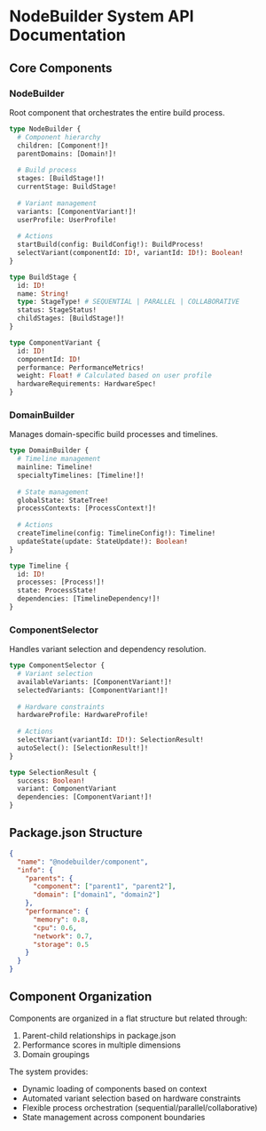 # NodeBuilder System API Documentation

## Core Components

### NodeBuilder

Root component that orchestrates the entire build process.

```graphql
type NodeBuilder {
  # Component hierarchy
  children: [Component!]!
  parentDomains: [Domain!]!
  
  # Build process
  stages: [BuildStage!]!
  currentStage: BuildStage!
  
  # Variant management
  variants: [ComponentVariant!]!
  userProfile: UserProfile!
  
  # Actions
  startBuild(config: BuildConfig!): BuildProcess!
  selectVariant(componentId: ID!, variantId: ID!): Boolean!
}

type BuildStage {
  id: ID!
  name: String!
  type: StageType! # SEQUENTIAL | PARALLEL | COLLABORATIVE
  status: StageStatus!
  childStages: [BuildStage!]!
}

type ComponentVariant {
  id: ID!
  componentId: ID!
  performance: PerformanceMetrics!
  weight: Float! # Calculated based on user profile
  hardwareRequirements: HardwareSpec!
}
```

### DomainBuilder

Manages domain-specific build processes and timelines.

```graphql
type DomainBuilder {
  # Timeline management
  mainline: Timeline!
  specialtyTimelines: [Timeline!]!
  
  # State management
  globalState: StateTree!
  processContexts: [ProcessContext!]!
  
  # Actions
  createTimeline(config: TimelineConfig!): Timeline!
  updateState(update: StateUpdate!): Boolean!
}

type Timeline {
  id: ID!
  processes: [Process!]!
  state: ProcessState!
  dependencies: [TimelineDependency!]!
}
```

### ComponentSelector

Handles variant selection and dependency resolution.

```graphql
type ComponentSelector {
  # Variant selection
  availableVariants: [ComponentVariant!]!
  selectedVariants: [ComponentVariant!]!
  
  # Hardware constraints
  hardwareProfile: HardwareProfile!
  
  # Actions
  selectVariant(variantId: ID!): SelectionResult!
  autoSelect(): [SelectionResult!]!
}

type SelectionResult {
  success: Boolean!
  variant: ComponentVariant
  dependencies: [ComponentVariant!]!
}
```

## Package.json Structure

```json
{
  "name": "@nodebuilder/component",
  "info": {
    "parents": {
      "component": ["parent1", "parent2"],
      "domain": ["domain1", "domain2"]
    },
    "performance": {
      "memory": 0.8,
      "cpu": 0.6,
      "network": 0.7,
      "storage": 0.5
    }
  }
}
```

## Component Organization

Components are organized in a flat structure but related through:

1. Parent-child relationships in package.json
2. Performance scores in multiple dimensions
3. Domain groupings

The system provides:

- Dynamic loading of components based on context
- Automated variant selection based on hardware constraints
- Flexible process orchestration (sequential/parallel/collaborative)
- State management across component boundaries